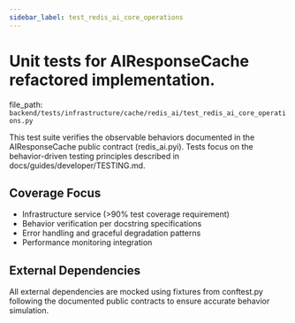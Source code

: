```yaml
---
sidebar_label: test_redis_ai_core_operations
---
```


# Unit tests for AIResponseCache refactored implementation.

  file_path: `backend/tests/infrastructure/cache/redis_ai/test_redis_ai_core_operations.py`

This test suite verifies the observable behaviors documented in the
AIResponseCache public contract (redis_ai.pyi). Tests focus on the
behavior-driven testing principles described in docs/guides/developer/TESTING.md.

## Coverage Focus

- Infrastructure service (>90% test coverage requirement)
- Behavior verification per docstring specifications
- Error handling and graceful degradation patterns
- Performance monitoring integration

## External Dependencies

All external dependencies are mocked using fixtures from conftest.py following
the documented public contracts to ensure accurate behavior simulation.
